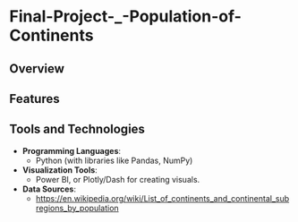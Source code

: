 # Final-Project-_-Population-of-Continents

## Overview

## Features

## Tools and Technologies
- **Programming Languages**: 
  - Python (with libraries like Pandas, NumPy)
- **Visualization Tools**: 
  - Power BI, or Plotly/Dash for creating visuals.
- **Data Sources**: 
  - https://en.wikipedia.org/wiki/List_of_continents_and_continental_subregions_by_population
